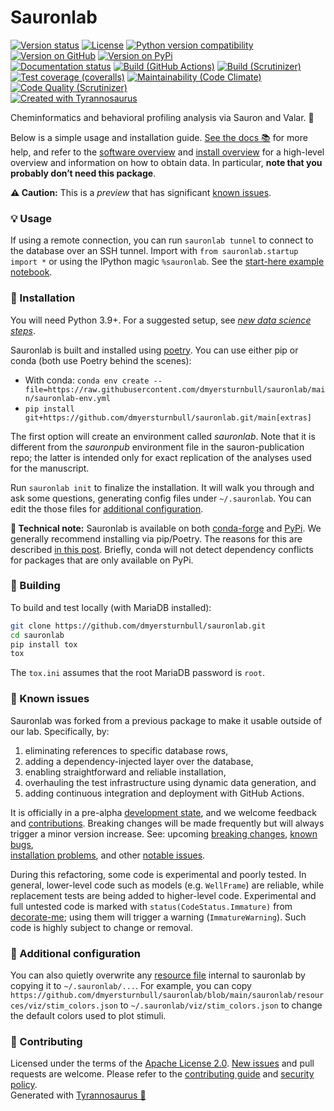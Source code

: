 # Sauronlab

[![Version status](https://img.shields.io/pypi/status/sauronlab)](https://pypi.org/project/sauronlab)
[![License](https://img.shields.io/badge/License-Apache%202.0-blue.svg)](https://opensource.org/licenses/Apache-2.0)
[![Python version compatibility](https://img.shields.io/pypi/pyversions/sauronlab)](https://pypi.org/project/sauronlab)
[![Version on GitHub](https://img.shields.io/github/v/release/dmyersturnbull/sauronlab?include_prereleases&label=GitHub)](https://github.com/dmyersturnbull/sauronlab/releases)
[![Version on PyPi](https://img.shields.io/pypi/v/sauronlab)](https://pypi.org/project/sauronlab)  
[![Documentation status](https://readthedocs.org/projects/sauronlab/badge)](https://sauronlab.readthedocs.io/en/stable)
[![Build (GitHub Actions)](https://img.shields.io/github/workflow/status/dmyersturnbull/sauronlab/Build%20&%20test?label=Build%20&%20test)](https://github.com/dmyersturnbull/sauronlab/actions)
[![Build (Scrutinizer)](https://scrutinizer-ci.com/g/dmyersturnbull/sauronlab/badges/build.png?b=main)](https://scrutinizer-ci.com/g/dmyersturnbull/sauronlab/build-status/main)
[![Test coverage (coveralls)](https://coveralls.io/repos/github/dmyersturnbull/sauronlab/badge.svg?branch=main&service=github)](https://coveralls.io/github/dmyersturnbull/sauronlab?branch=main)
[![Maintainability (Code Climate)](https://api.codeclimate.com/v1/badges/765cc593941b28f3511f/maintainability)](https://codeclimate.com/github/dmyersturnbull/sauronlab/maintainability)
[![Code Quality (Scrutinizer)](https://scrutinizer-ci.com/g/dmyersturnbull/sauronlab/badges/quality-score.png?b=main)](https://scrutinizer-ci.com/g/dmyersturnbull/sauronlab/?branch=main)  
[![Created with Tyrannosaurus](https://img.shields.io/badge/Created_with-Tyrannosaurus-0000ff.svg)](https://github.com/dmyersturnbull/tyrannosaurus)

Cheminformatics and behavioral profiling analysis via Sauron and Valar. 🦜

Below is a simple usage and installation guide.
[See the docs 📚](https://sauronlab.readthedocs.io/en/stable/) for more help,
and refer to the [software overview](https://github.com/dmyersturnbull/sauron-publication/tree/main/DOCUMENTATION)
and [install overview](https://github.com/dmyersturnbull/sauron-publication/blob/main/DOCUMENTATION/INSTALL.md)
for a high-level overview and information on how to obtain data.
In particular, **note that you probably don’t need this package**.

**⚠ Caution:**
This is a _preview_ that has significant [known issues](#-known-issues).

### 💡 Usage

If using a remote connection, you can run `sauronlab tunnel` to connect to the database over an SSH tunnel.
Import with `from sauronlab.startup import *`
or using the IPython magic `%sauronlab`.
See the [start-here example notebook](https://github.com/dmyersturnbull/sauron-publication/blob/main/DOCUMENTATION/examples/start-here.ipynb).

### 🔌 Installation

You will need Python 3.9+.
For a suggested setup, see
[_new data science steps_](https://dmyersturnbull.github.io/data-science-setup).

Sauronlab is built and installed using [poetry](https://python-poetry.org).
You can use either pip or conda (both use Poetry behind the scenes):

- With conda: `conda env create --file=https://raw.githubusercontent.com/dmyersturnbull/sauronlab/main/sauronlab-env.yml`
- `pip install git+https://github.com/dmyersturnbull/sauronlab.git/main[extras]`

The first option will create an environment called _sauronlab_.
Note that it is different from the _sauronpub_ environment file in the sauron-publication repo;
the latter is intended only for exact replication of the analyses used for the manuscript.

Run `sauronlab init` to finalize the installation.
It will walk you through and ask some questions,
generating config files under `~/.sauronlab`.
You can edit the those files for [additional configuration](#-additional-configuration).

**📝 Technical note:**
Sauronlab is available on both [conda-forge](https://anaconda.org/conda-forge/sauronlab)
and [PyPi](http://pypi.org/project/sauronlab).
We generally recommend installing via pip/Poetry.
The reasons for this are described
[in this post](https://dmyersturnbull.github.io/python-infrastructure).
Briefly, conda will not detect dependency conflicts for packages that are only available on PyPi.

### 🔨 Building

To build and test locally (with MariaDB installed):

```bash
git clone https://github.com/dmyersturnbull/sauronlab.git
cd sauronlab
pip install tox
tox
```

The `tox.ini` assumes that the root MariaDB password is `root`.

### 🐛 Known issues

Sauronlab was forked from a previous package to make it usable outside of our lab. Specifically, by:

1. eliminating references to specific database rows,
2. adding a dependency-injected layer over the database,
3. enabling straightforward and reliable installation,
4. overhauling the test infrastructure using dynamic data generation, and
5. adding continuous integration and deployment with GitHub Actions.

It is officially in a pre-alpha [development state](https://semver.org/#spec-item-4), and we welcome feedback and
[contributions](https://github.com/dmyersturnbull/sauronlab/blob/main/CONTRIBUTING.md).
Breaking changes will be made frequently but will always trigger a minor version increase.
See: upcoming [breaking changes](https://github.com/dmyersturnbull/sauronlab/labels/breaking%20%E2%9A%99),
[known bugs](https://github.com/dmyersturnbull/sauronlab/labels/kind%3A%20bug),  
[installation problems](https://github.com/dmyersturnbull/sauronlab/labels/scope%3A%20installation%20%F0%9F%94%8C),
and other [notable issues](https://github.com/dmyersturnbull/sauronlab/labels/notable%20%E2%9A%91).

During this refactoring, some code is experimental and poorly tested.
In general, lower-level code such as models (e.g. `WellFrame`) are reliable,
while replacement tests are being added to higher-level code.
Experimental and full untested code is marked with `status(CodeStatus.Immature)`
from [decorate-me](https://github.com/dmyersturnbull/decorate-me);
using them will trigger a warning (`ImmatureWarning`).
Such code is highly subject to change or removal.

### 🔧 Additional configuration

You can also quietly overwrite any
[resource file](https://github.com/dmyersturnbull/sauronlab/tree/main/sauronlab/resources)
internal to sauronlab by copying it to `~/.sauronlab/...`.
For example, you can copy
`https://github.com/dmyersturnbull/sauronlab/blob/main/sauronlab/resources/viz/stim_colors.json` to
`~/.sauronlab/viz/stim_colors.json` to change the default colors used to plot stimuli.

### 🍁 Contributing

Licensed under the terms of the [Apache License 2.0](https://spdx.org/licenses/Apache-2.0.html).
[New issues](https://github.com/dmyersturnbull/sauronlab/issues) and pull requests are welcome.
Please refer to the [contributing guide](https://github.com/dmyersturnbull/sauronlab/blob/main/CONTRIBUTING.md)
and [security policy](https://github.com/dmyersturnbull/sauronlab/blob/main/SECURITY.md).  
Generated with [Tyrannosaurus 🦖](https://github.com/dmyersturnbull/tyrannosaurus)
